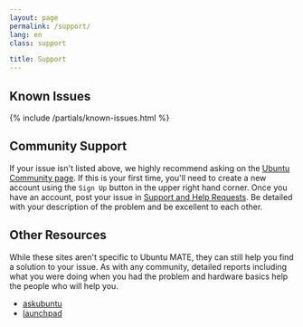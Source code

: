 ```yaml
---
layout: page
permalink: /support/
lang: en
class: support

title: Support
---
```



## Known Issues

{% include /partials/known-issues.html %}


## Community Support

If your issue isn't listed above, we highly recommend asking on the 
[Ubuntu Community page](https://ubuntu-mate.community/). If this is your 
first time, you'll need to create a new account using the `Sign Up`
button in the upper right hand corner. Once you have an account, post
your issue in [Support and Help Requests](https://ubuntu-mate.community/c/support/10). Be detailed with 
your description of the problem and be excellent to each other.

## Other Resources

While these sites aren't specific to Ubuntu MATE, they can still help 
you find a solution to your issue. As with any community, detailed 
reports including what you were doing when you had the problem and 
hardware basics help the people who will help you. 

* [askubuntu](https://askubuntu.com)
* [launchpad](https://answers.launchpad.net/)

